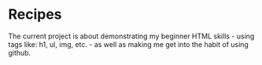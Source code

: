 # Recipes

The current project is about demonstrating my beginner HTML skills - using tags like: h1, ul, img, etc. - as well as making me get into the habit of using github.
